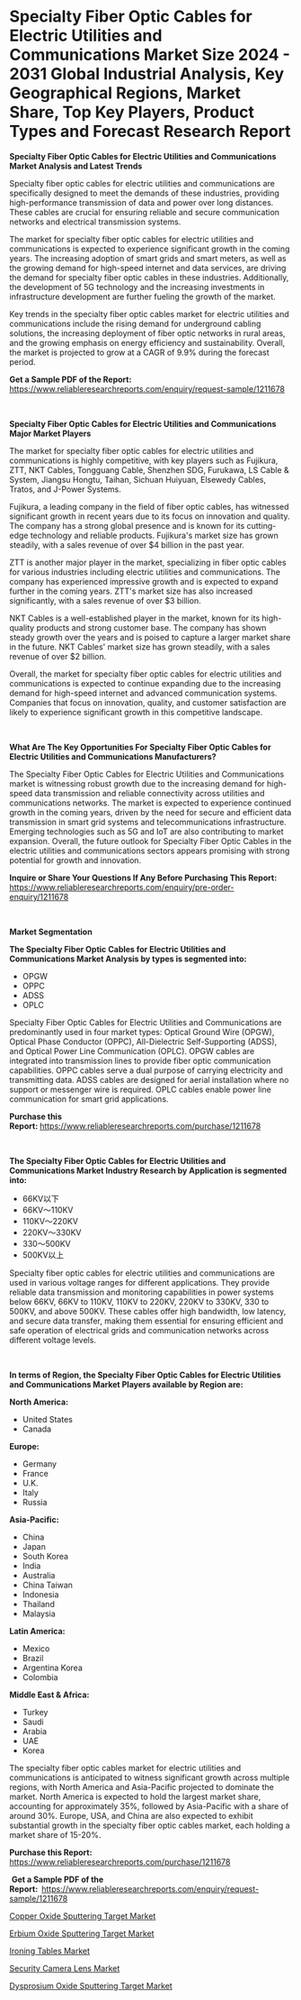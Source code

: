 <p><h1>Specialty Fiber Optic Cables for Electric Utilities and Communications Market Size 2024 - 2031 Global Industrial Analysis, Key Geographical Regions, Market Share, Top Key Players, Product Types and Forecast Research Report</h1></p><p><strong>Specialty Fiber Optic Cables for Electric Utilities and Communications Market Analysis and Latest Trends</strong></p>
<p><p>Specialty fiber optic cables for electric utilities and communications are specifically designed to meet the demands of these industries, providing high-performance transmission of data and power over long distances. These cables are crucial for ensuring reliable and secure communication networks and electrical transmission systems.</p><p>The market for specialty fiber optic cables for electric utilities and communications is expected to experience significant growth in the coming years. The increasing adoption of smart grids and smart meters, as well as the growing demand for high-speed internet and data services, are driving the demand for specialty fiber optic cables in these industries. Additionally, the development of 5G technology and the increasing investments in infrastructure development are further fueling the growth of the market.</p><p>Key trends in the specialty fiber optic cables market for electric utilities and communications include the rising demand for underground cabling solutions, the increasing deployment of fiber optic networks in rural areas, and the growing emphasis on energy efficiency and sustainability. Overall, the market is projected to grow at a CAGR of 9.9% during the forecast period.</p></p>
<p><strong>Get a Sample PDF of the Report:&nbsp;</strong> <a href="https://www.reliableresearchreports.com/enquiry/request-sample/1211678">https://www.reliableresearchreports.com/enquiry/request-sample/1211678</a></p>
<p>&nbsp;</p>
<p><strong>Specialty Fiber Optic Cables for Electric Utilities and Communications Major Market Players</strong></p>
<p><p>The market for specialty fiber optic cables for electric utilities and communications is highly competitive, with key players such as Fujikura, ZTT, NKT Cables, Tongguang Cable, Shenzhen SDG, Furukawa, LS Cable & System, Jiangsu Hongtu, Taihan, Sichuan Huiyuan, Elsewedy Cables, Tratos, and J-Power Systems.</p><p>Fujikura, a leading company in the field of fiber optic cables, has witnessed significant growth in recent years due to its focus on innovation and quality. The company has a strong global presence and is known for its cutting-edge technology and reliable products. Fujikura's market size has grown steadily, with a sales revenue of over $4 billion in the past year.</p><p>ZTT is another major player in the market, specializing in fiber optic cables for various industries including electric utilities and communications. The company has experienced impressive growth and is expected to expand further in the coming years. ZTT's market size has also increased significantly, with a sales revenue of over $3 billion.</p><p>NKT Cables is a well-established player in the market, known for its high-quality products and strong customer base. The company has shown steady growth over the years and is poised to capture a larger market share in the future. NKT Cables' market size has grown steadily, with a sales revenue of over $2 billion.</p><p>Overall, the market for specialty fiber optic cables for electric utilities and communications is expected to continue expanding due to the increasing demand for high-speed internet and advanced communication systems. Companies that focus on innovation, quality, and customer satisfaction are likely to experience significant growth in this competitive landscape.</p></p>
<p>&nbsp;</p>
<p><strong>What Are The Key Opportunities For Specialty Fiber Optic Cables for Electric Utilities and Communications Manufacturers?</strong></p>
<p><p>The Specialty Fiber Optic Cables for Electric Utilities and Communications market is witnessing robust growth due to the increasing demand for high-speed data transmission and reliable connectivity across utilities and communications networks. The market is expected to experience continued growth in the coming years, driven by the need for secure and efficient data transmission in smart grid systems and telecommunications infrastructure. Emerging technologies such as 5G and IoT are also contributing to market expansion. Overall, the future outlook for Specialty Fiber Optic Cables in the electric utilities and communications sectors appears promising with strong potential for growth and innovation.</p></p>
<p><strong>Inquire or Share Your Questions If Any Before Purchasing This Report:</strong> <a href="https://www.reliableresearchreports.com/enquiry/pre-order-enquiry/1211678">https://www.reliableresearchreports.com/enquiry/pre-order-enquiry/1211678</a></p>
<p>&nbsp;</p>
<p><strong>Market Segmentation</strong></p>
<p><strong>The Specialty Fiber Optic Cables for Electric Utilities and Communications Market Analysis by types is segmented into:</strong></p>
<p><ul><li>OPGW</li><li>OPPC</li><li>ADSS</li><li>OPLC</li></ul></p>
<p><p>Specialty Fiber Optic Cables for Electric Utilities and Communications are predominantly used in four market types: Optical Ground Wire (OPGW), Optical Phase Conductor (OPPC), All-Dielectric Self-Supporting (ADSS), and Optical Power Line Communication (OPLC). OPGW cables are integrated into transmission lines to provide fiber optic communication capabilities. OPPC cables serve a dual purpose of carrying electricity and transmitting data. ADSS cables are designed for aerial installation where no support or messenger wire is required. OPLC cables enable power line communication for smart grid applications.</p></p>
<p><strong>Purchase this Report:&nbsp;</strong><a href="https://www.reliableresearchreports.com/purchase/1211678">https://www.reliableresearchreports.com/purchase/1211678</a></p>
<p>&nbsp;</p>
<p><strong>The Specialty Fiber Optic Cables for Electric Utilities and Communications Market Industry Research by Application is segmented into:</strong></p>
<p><ul><li>66KV以下</li><li>66KV〜110KV</li><li>110KV〜220KV</li><li>220KV〜330KV</li><li>330〜500KV</li><li>500KV以上</li></ul></p>
<p><p>Specialty fiber optic cables for electric utilities and communications are used in various voltage ranges for different applications. They provide reliable data transmission and monitoring capabilities in power systems below 66KV, 66KV to 110KV, 110KV to 220KV, 220KV to 330KV, 330 to 500KV, and above 500KV. These cables offer high bandwidth, low latency, and secure data transfer, making them essential for ensuring efficient and safe operation of electrical grids and communication networks across different voltage levels.</p></p>
<p>&nbsp;</p>
<p><strong>In terms of Region, the Specialty Fiber Optic Cables for Electric Utilities and Communications Market Players available by Region are:</strong></p>
<p>
    <p> <strong> North America: </strong>
        <ul>
            <li>United States</li>
            <li>Canada</li>
        </ul>
        </p> 
    <p> <strong> Europe: </strong>
        <ul>
            <li>Germany</li>
            <li>France</li>
            <li>U.K.</li>
            <li>Italy</li>
            <li>Russia</li>
        </ul>
        </p> 
    <p> <strong> Asia-Pacific: </strong>
        <ul>
            <li>China</li>
            <li>Japan</li>
            <li>South Korea</li>
            <li>India</li>
            <li>Australia</li>
            <li>China Taiwan</li>
            <li>Indonesia</li>
            <li>Thailand</li>
            <li>Malaysia</li>
        </ul>
        </p> 
    <p> <strong> Latin America: </strong>
        <ul>
            <li>Mexico</li>
            <li>Brazil</li>
            <li>Argentina Korea</li>
            <li>Colombia</li>
        </ul>
        </p> 
    <p> <strong> Middle East & Africa: </strong>
        <ul>
            <li>Turkey</li>
            <li>Saudi</li>
            <li>Arabia</li>
            <li>UAE</li>
            <li>Korea</li>
        </ul>
    </p>
    </p>
<p><p>The specialty fiber optic cables market for electric utilities and communications is anticipated to witness significant growth across multiple regions, with North America and Asia-Pacific projected to dominate the market. North America is expected to hold the largest market share, accounting for approximately 35%, followed by Asia-Pacific with a share of around 30%. Europe, USA, and China are also expected to exhibit substantial growth in the specialty fiber optic cables market, each holding a market share of 15-20%.</p></p>
<p><strong>Purchase this Report: </strong><a href="https://www.reliableresearchreports.com/purchase/1211678">https://www.reliableresearchreports.com/purchase/1211678</a></p>
<p>&nbsp;<strong>Get a Sample PDF of the Report:&nbsp;&nbsp;</strong><a href="https://www.reliableresearchreports.com/enquiry/request-sample/1211678">https://www.reliableresearchreports.com/enquiry/request-sample/1211678</a></p>
<p><strong></strong></p>
<p><p><a href="https://medium.com/@larryschmidt42/copper-oxide-sputtering-target-market-research-report-its-history-and-forecast-2024-to-2031-ae1930199e8d">Copper Oxide Sputtering Target Market</a></p><p><a href="https://medium.com/@larryschmidt42/erbium-oxide-sputtering-target-market-size-cagr-trends-2024-2030-af61a1e9c039">Erbium Oxide Sputtering Target Market</a></p><p><a href="https://github.com/arionmp/Market-Research-Report-List-2/blob/main/ironing-tables-market.md">Ironing Tables Market</a></p><p><a href="https://github.com/pgtimber/Market-Research-Report-List-1/blob/main/security-camera-lens-market.md">Security Camera Lens Market</a></p><p><a href="https://medium.com/@larryschmidt42/dysprosium-oxide-sputtering-target-market-trends-and-market-analysis-forecasted-for-period-ae82ee598c5c">Dysprosium Oxide Sputtering Target Market</a></p></p>